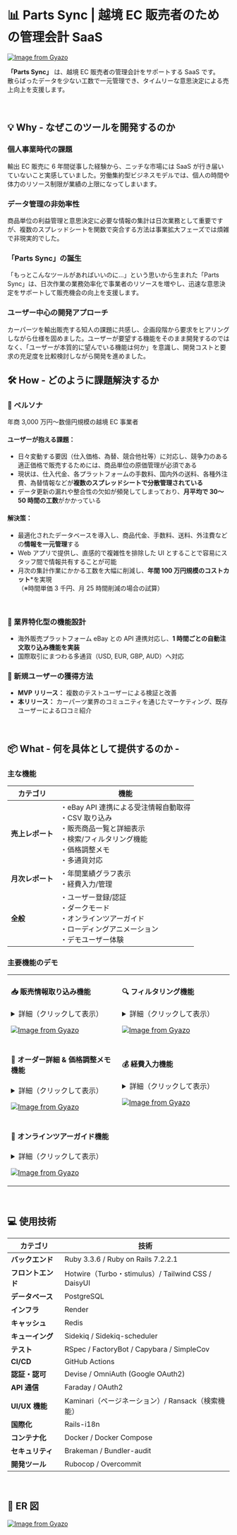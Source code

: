 # 📊 Parts Sync | 越境 EC 販売者のための管理会計 SaaS

[![Image from Gyazo](https://i.gyazo.com/3a721fbb896e886a8c4ef51df114f372.jpg)](https://gyazo.com/3a721fbb896e886a8c4ef51df114f372)

**「Parts Sync」** は、越境 EC 販売者の管理会計をサポートする SaaS です。<br>
散らばったデータを少ない工数で一元管理でき、タイムリーな意思決定による売上向上を支援します。

<br>

## 💡 Why - なぜこのツールを開発するのか

### 個人事業時代の課題

輸出 EC 販売に 6 年間従事した経験から、ニッチな市場には SaaS が行き届いていないこと実感していました。労働集約型ビジネスモデルでは、個人の時間や体力のリソース制限が業績の上限になってしまいます。

### データ管理の非効率性

商品単位の利益管理と意思決定に必要な情報の集計は日次業務として重要ですが、複数のスプレッドシートを関数で突合する方法は事業拡大フェーズでは煩雑で非現実的でした。

### 「Parts Sync」の誕生

「もっとこんなツールがあればいいのに...」という思いから生まれた「Parts Sync」は、日次作業の業務効率化で事業者のリソースを増やし、迅速な意思決定をサポートして販売機会の向上を支援します。

### ユーザー中心の開発アプローチ

カーパーツを輸出販売する知人の課題に共感し、企画段階から要求をヒアリングしながら仕様を固めました。ユーザーが要望する機能をそのまま開発するのではなく、「ユーザーが本質的に望んでいる機能は何か」を意識し、開発コストと要求の充足度を比較検討しながら開発を進めました。
<br>

## 🛠 How - どのように課題解決するか

### 🎯 ペルソナ

年商 3,000 万円〜数億円規模の越境 EC 事業者<br>

#### ユーザーが抱える課題：

- 日々変動する要因（仕入価格、為替、競合他社等）に対応し、競争力のある適正価格で販売するためには、商品単位の原価管理が必須である
- 現状は、仕入代金、各プラットフォームの手数料、国内外の送料、各種外注費、為替情報などが**複数のスプレッドシートで分散管理されている**
- データ更新の漏れや整合性の欠如が頻発してしまっており、**月平均で 30〜50 時間の工数**がかかっている

#### 解決策：

- 最適化されたデータベースを導入し、商品代金、手数料、送料、外注費などの**情報を一元管理**する
- Web アプリで提供し、直感的で複雑性を排除した UI とすることで容易にスタッフ間で情報共有することが可能
- 月次の集計作業にかかる工数を大幅に削減し、**年間 100 万円規模のコストカット**\*を実現<br>（※時間単価 3 千円、月 25 時間削減の場合の試算）

<br>

### 🔧 業界特化型の機能設計

- 海外販売プラットフォーム eBay との API 連携対応し、**1 時間ごとの自動注文取り込み機能を実装**
- 国際取引にまつわる多通貨（USD, EUR, GBP, AUD）へ対応

### 🚀 新規ユーザーの獲得方法

- **MVP リリース：** 複数のテストユーザーによる検証と改善
- **本リリース：** カーパーツ業界のコミュニティを通じたマーケティング、既存ユーザーによる口コミ紹介

<br>

## 📦 What - 何を具体として提供するのか -

### 主な機能

| カテゴリ         | 機能                                                                                                                                               |
| ---------------- | -------------------------------------------------------------------------------------------------------------------------------------------------- |
| **売上レポート** | ・eBay API 連携による受注情報自動取得<br>・CSV 取り込み<br>・販売商品一覧と詳細表示<br>・検索/フィルタリング機能<br>・価格調整メモ<br>・多通貨対応 |
| **月次レポート** | ・年間業績グラフ表示<br>・経費入力/管理                                                                                                            |
| **全般**         | ・ユーザー登録/認証<br>・ダークモード<br>・オンラインツアーガイド<br>・ローディングアニメーション<br>・デモユーザー体験                            |

### 主要機能のデモ

<table>
<tr>
<td width="50%">

#### 📥 販売情報取り込み機能

<details>
<summary>詳細（クリックして表示）</summary>
CSV 形式のインポートでは委託先から入手した外注費を DB へ保存します。<br>また、基本情報はプラットフォームの API 経由で自動的に更新されます。Sidekiq+Redis を用いて 1 時間ごとの定期実行を実現しました。
</details>

[![Image from Gyazo](https://i.gyazo.com/5fb5078493a916a67b9e1dcd23478287.gif)](https://gyazo.com/5fb5078493a916a67b9e1dcd23478287)

</td>
<td width="50%">

#### 🔍 フィルタリング機能

<details>
<summary>詳細（クリックして表示）</summary>
Ransack を利用した検索機能です。販売データを日付、注文番号、追跡番号、SKU コードでマルチ検索することができます。<br>アイコンやプレースホルダーを利用することで、情報量を最小限にしつつ、直感的な UI を実現しています。
</details>

[![Image from Gyazo](https://i.gyazo.com/c39aaff5e467c1b1c1f93d1f86959412.gif)](https://gyazo.com/c39aaff5e467c1b1c1f93d1f86959412)

</td>
</tr>
<tr>
<td width="50%">

#### 📝 オーダー詳細 & 価格調整メモ機能

<details>
<summary>詳細（クリックして表示）</summary>
Turbo Frames/Streams & Stimulus を利用することで商品一覧画面からページ遷移せずにモーダル画面表示をしたり、販売金額調整のメモを登録できます。<br>また、HTMLのダイアログ機能を使ってESC キーや、枠外のクリックでモーダルを閉じることができ、再レンダリング不要で青色の価格調整日バッジが一覧画面に記載されます。
</details>

[![Image from Gyazo](https://i.gyazo.com/86e1fcede5b99059502eb51146b6caf3.gif)](https://gyazo.com/86e1fcede5b99059502eb51146b6caf3)

</td>
<td width="50%">

#### 💰 経費入力機能

<details>
<summary>詳細（クリックして表示）</summary>
商品別の利益計算には含めたくない経費で、かつ月次レポートには含めたい項目はこちらで手動入力することができます。<br>一部の委託費用については、CSVインポート時に自動的にこちらの機能へ登録されます。
</details>

[![Image from Gyazo](https://i.gyazo.com/e428dcbca255851103774bf2cc259800.gif)](https://gyazo.com/e428dcbca255851103774bf2cc259800)

</td>
</tr>
<tr>
<td width="50%">

#### 🎯 オンラインツアーガイド機能

<details>
<summary>詳細（クリックして表示）</summary>
Tour.jsのJavaScriptライブラリを利用することで、初めてログインするユーザーに対して視覚的なオンライツアーを提供しています。<br>初回の認知負荷を下げることでユーザー体験を向上させる狙いで導入しました。
</details>

[![Image from Gyazo](https://i.gyazo.com/a2b15bd487d7a6200caee2719c018a15.gif)](https://gyazo.com/a2b15bd487d7a6200caee2719c018a15)

</td>
<td width="50%">
</td>
</tr>
</table>
<br>

## 💻 使用技術

| カテゴリ           | 技術                                               |
| ------------------ | -------------------------------------------------- |
| **バックエンド**   | Ruby 3.3.6 / Ruby on Rails 7.2.2.1                 |
| **フロントエンド** | Hotwire（Turbo・stimulus）/ Tailwind CSS / DaisyUI |
| **データベース**   | PostgreSQL                                         |
| **インフラ**       | Render                                             |
| **キャッシュ**     | Redis                                              |
| **キューイング**   | Sidekiq / Sidekiq-scheduler                        |
| **テスト**         | RSpec / FactoryBot / Capybara / SimpleCov          |
| **CI/CD**          | GitHub Actions                                     |
| **認証・認可**     | Devise / OmniAuth (Google OAuth2)                  |
| **API 通信**       | Faraday / OAuth2                                   |
| **UI/UX 機能**     | Kaminari（ページネーション）/ Ransack（検索機能）  |
| **国際化**         | Rails-i18n                                         |
| **コンテナ化**     | Docker / Docker Compose                            |
| **セキュリティ**   | Brakeman / Bundler-audit                           |
| **開発ツール**     | Rubocop / Overcommit                               |

<br>

## 📝 ER 図

[![Image from Gyazo](https://i.gyazo.com/219e7b0c7a3e8d4d4b58e573806667f9.png)](https://gyazo.com/219e7b0c7a3e8d4d4b58e573806667f9)
